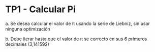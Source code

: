 # TP1 - Calcular Pi

a. Se desea calcular el valor de π usando la serie de Liebniz, sin usar ninguna optimización

b. Debe iterar hasta que el valor de π se correcto en sus 6 primeros decimales (3,141592)
